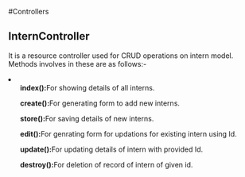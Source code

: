 #Controllers

## InternController

<p>It is a resource controller used for CRUD operations on intern model. Methods involves in these are as follows:-
	<li>
	<ol><strong>index():</strong>For showing details of all interns.</ol>
	<ol><strong>create():</strong>For generating form to add new interns.</ol>
	<ol><strong>store():</strong>For saving details of new interns.</ol>
	<ol><strong>edit():</strong>For genrating form for updations for existing intern using Id.</ol>
	<ol><strong>update():</strong>For updating details of intern with provided Id.</ol>
	<ol><strong>destroy():</strong>For deletion of record of intern of given id.</ol>
</li> 


</p>